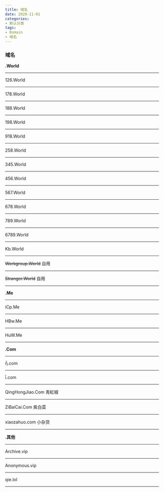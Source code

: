```yaml
---
title: 域名
date: 2020-11-01
categories:
- 默认分类
tags:
- Domain
- 域名
---
```


### 域名

   **.World**
   - - - -
   126.World
   - - - -
   178.World
   - - - -
   188.World 
   - - - -
   198.World
   - - - -
   918.World
   - - - -
   258.World
   - - - -
   345.World
   - - - -
   456.World
   - - - -
   567.World
   - - - -
   678.World
   - - - -
   789.World
   - - - -
   6789.World
   - - - -
   Kb.World
   - - - -
   ~~Workgroup.World~~ 自用
   - - - -
   ~~Stranger.World~~ 自用
   - - - -
   **.Me**
   - - - -
   iCp.Me
   - - - -
   HBw.Me
   - - - -
   HuW.Me
   - - - -
   **.Com**
   - - - -
   ἦ.com
   - - - -
   ἷ.com
   - - - -
   QingHongJiao.Com 靑紅椒
   - - - -
   ZiBaiCai.Com 紫白菜
   - - - -
   xiaozahuo.com 小杂货
   - - - -
   **.其他**
   - - - -
   Archive.vip
   - - - -
   Anonymous.vip
   - - - -
   qie.lol
   - - - -
